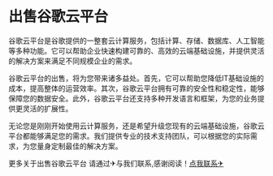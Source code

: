 # 出售谷歌云平台

谷歌云平台是谷歌提供的一整套云计算服务，包括计算、存储、数据库、人工智能等多种功能。它可以帮助企业快速构建可靠的、高效的云端基础设施，并提供灵活的解决方案来满足不同规模企业的需求。

谷歌云平台的出售，将为您带来诸多益处。首先，它可以帮助您降低IT基础设施的成本，提高整体的运营效率。其次，谷歌云平台拥有可靠的安全性和稳定性，能够保障您的数据安全。此外，谷歌云平台还支持多种开发语言和框架，为您的业务提供更灵活的扩展性。

无论您是刚刚开始使用云计算服务，还是希望升级您现有的云端基础设施，谷歌云平台都能够满足您的需求。我们提供专业的技术支持团队，可以根据您的实际需求，为您量身定制最佳的解决方案。

更多关于出售谷歌云平台 请通过✈与我们联系,感谢阅读！[点我联系✈](https://auth.G208.com)
